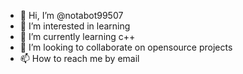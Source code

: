 - 👋 Hi, I’m @notabot99507
- 👀 I’m interested in learning
- 🌱 I’m currently learning c++
- 💞️ I’m looking to collaborate on opensource projects
- 📫 How to reach me by email

<!---
notabot99507/notabot99507 is a ✨ special ✨ repository because its `README.md` (this file) appears on your GitHub profile.
You can click the Preview link to take a look at your changes.
--->
